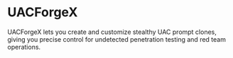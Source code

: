 # UACForgeX
UACForgeX lets you create and customize stealthy UAC prompt clones, giving you precise control for undetected penetration testing and red team operations.
